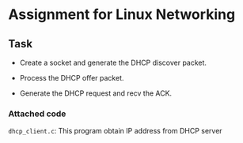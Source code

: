 # Assignment for Linux Networking

## Task
- Create a socket and generate the DHCP discover packet.

- Process the DHCP offer packet.

- Generate the DHCP request and recv the ACK.

### Attached code

``dhcp_client.c``: This program obtain IP address from DHCP server
